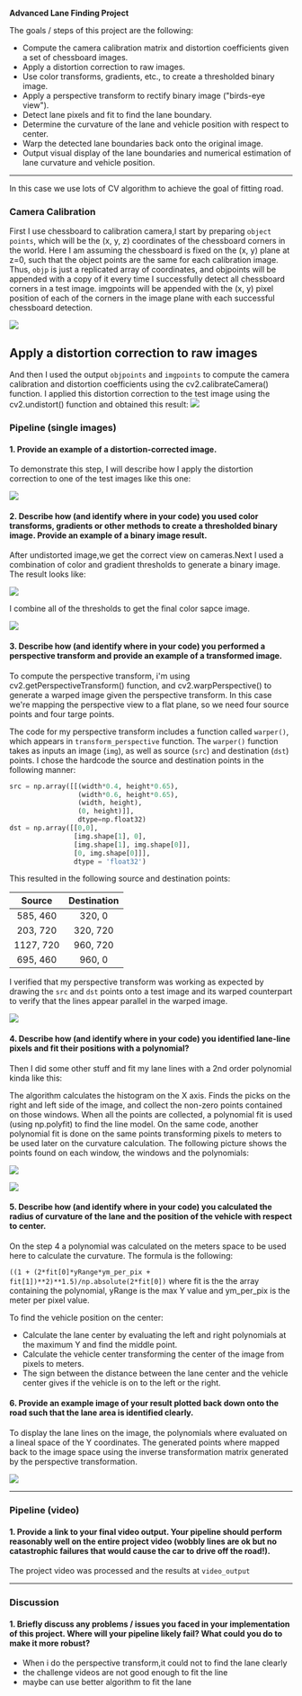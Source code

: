 **Advanced Lane Finding Project**

The goals / steps of this project are the following:

* Compute the camera calibration matrix and distortion coefficients given a set of chessboard images.
* Apply a distortion correction to raw images.
* Use color transforms, gradients, etc., to create a thresholded binary image.
* Apply a perspective transform to rectify binary image ("birds-eye view").
* Detect lane pixels and fit to find the lane boundary.
* Determine the curvature of the lane and vehicle position with respect to center.
* Warp the detected lane boundaries back onto the original image.
* Output visual display of the lane boundaries and numerical estimation of lane curvature and vehicle position.

---
In this case we use lots of CV algorithm to achieve the goal of fitting road.
### Camera Calibration

First I use chessboard to calibration camera,I start by preparing `object points`, which will be the (x, y, z) coordinates of the chessboard corners in the world. Here I am assuming the chessboard is fixed on the (x, y) plane at z=0, such that the object points are the same for each calibration image. Thus, `objp` is just a replicated array of coordinates, and objpoints will be appended with a copy of it every time I successfully detect all chessboard corners in a test image. imgpoints will be appended with the (x, y) pixel position of each of the corners in the image plane with each successful chessboard detection.

![](https://i.imgur.com/VCTVjHg.png)

## Apply a distortion correction to raw images
And then I used the output `objpoints` and `imgpoints` to compute the camera calibration and distortion coefficients using the cv2.calibrateCamera() function. I applied this distortion correction to the test image using the cv2.undistort() function and obtained this result:
![](https://i.imgur.com/0FU9Msr.png)

### Pipeline (single images)

#### 1. Provide an example of a distortion-corrected image.
To demonstrate this step, I will describe how I apply the distortion correction to one of the test images like this one:

![](https://i.imgur.com/JOmGCcQ.png)



#### 2. Describe how (and identify where in your code) you used color transforms, gradients or other methods to create a thresholded binary image.  Provide an example of a binary image result.

After undistorted image,we get the correct view on cameras.Next I used a combination of color and gradient thresholds to generate a binary image.
The result looks like:

![](https://i.imgur.com/1bwnTyF.png)

I combine all of the thresholds to get the final color sapce image.

![](https://i.imgur.com/Xu21hSj.png)

#### 3. Describe how (and identify where in your code) you performed a perspective transform and provide an example of a transformed image.

To compute the perspective transform, i'm using cv2.getPerspectiveTransform() function, and cv2.warpPerspective() to generate a warped image given the perspective transform. In this case we're mapping the perspective view to a flat plane, so we need four source points and four targe points.


The code for my perspective transform includes a function called `warper()`, which appears in `transform_perspective` function.  The `warper()` function takes as inputs an image (`img`), as well as source (`src`) and destination (`dst`) points.  I chose the hardcode the source and destination points in the following manner:

```python
src = np.array([[(width*0.4, height*0.65),
                 (width*0.6, height*0.65),
                 (width, height),
                 (0, height)]], 
                 dtype=np.float32)
dst = np.array([[0,0], 
                [img.shape[1], 0], 
                [img.shape[1], img.shape[0]],
                [0, img.shape[0]]],
                dtype = 'float32')
```
This resulted in the following source and destination points:

| Source        | Destination   | 
|:-------------:|:-------------:| 
| 585, 460      | 320, 0        | 
| 203, 720      | 320, 720      |
| 1127, 720     | 960, 720      |
| 695, 460      | 960, 0        |
I verified that my perspective transform was working as expected by drawing the `src` and `dst` points onto a test image and its warped counterpart to verify that the lines appear parallel in the warped image.

![](https://i.imgur.com/lVen7s3.png)

#### 4. Describe how (and identify where in your code) you identified lane-line pixels and fit their positions with a polynomial?

Then I did some other stuff and fit my lane lines with a 2nd order polynomial kinda like this:

The algorithm calculates the histogram on the X axis. Finds the picks on the right and left side of the image, and collect the non-zero points contained on those windows. When all the points are collected, a polynomial fit is used (using np.polyfit) to find the line model. On the same code, another polynomial fit is done on the same points transforming pixels to meters to be used later on the curvature calculation. The following picture shows the points found on each window, the windows and the polynomials:

![](https://i.imgur.com/LfNPWH2.png)

![](https://i.imgur.com/6VD9me1.png)



#### 5. Describe how (and identify where in your code) you calculated the radius of curvature of the lane and the position of the vehicle with respect to center.

On the step 4 a polynomial was calculated on the meters space to be used here to calculate the curvature. The formula is the following:

`((1 + (2*fit[0]*yRange*ym_per_pix + fit[1])**2)**1.5)/np.absolute(2*fit[0])`
where fit is the the array containing the polynomial, yRange is the max Y value and ym_per_pix is the meter per pixel value.

To find the vehicle position on the center:

- Calculate the lane center by evaluating the left and right polynomials at the maximum Y and find the middle point.
- Calculate the vehicle center transforming the center of the image from pixels to meters.
- The sign between the distance between the lane center and the vehicle center gives if the vehicle is on to the left or the right.

#### 6. Provide an example image of your result plotted back down onto the road such that the lane area is identified clearly.

To display the lane lines on the image, the polynomials where evaluated on a lineal space of the Y coordinates. The generated points where mapped back to the image space using the inverse transformation matrix generated by the perspective transformation.

![](https://i.imgur.com/yoCUueP.png)


---

### Pipeline (video)

#### 1. Provide a link to your final video output.  Your pipeline should perform reasonably well on the entire project video (wobbly lines are ok but no catastrophic failures that would cause the car to drive off the road!).

The project video was processed and the results at `video_output`

---

### Discussion

#### 1. Briefly discuss any problems / issues you faced in your implementation of this project.  Where will your pipeline likely fail?  What could you do to make it more robust?
- When i do the perspective transform,it could not to find the lane clearly
- the challenge videos are not good enough to fit the line
- maybe can use better algorithm to fit the lane